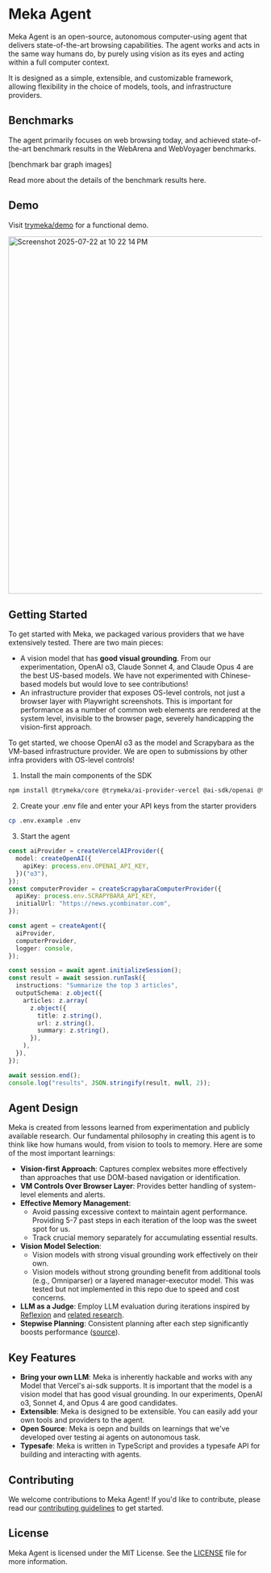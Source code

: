 # Meka Agent

Meka Agent is an open-source, autonomous computer-using agent that delivers state-of-the-art browsing capabilities. The agent works and acts in the same way humans do, by purely using vision as its eyes and acting within a full computer context.

It is designed as a simple, extensible, and customizable framework, allowing flexibility in the choice of models, tools, and infrastructure providers.

## Benchmarks

The agent primarily focuses on web browsing today, and achieved state-of-the-art benchmark results in the WebArena and WebVoyager benchmarks.

[benchmark bar graph images]

Read more about the details of the benchmark results here.

## Demo

Visit [trymeka/demo](https://github.com/trymeka/demo) for a functional demo.

<img width="863" height="707" alt="Screenshot 2025-07-22 at 10 22 14 PM" src="https://github.com/user-attachments/assets/0b5df858-82da-4b6e-b153-542f00456455" />

## Getting Started

To get started with Meka, we packaged various providers that we have extensively tested. There are two main pieces:

- A vision model that has **good visual grounding**. From our experimentation, OpenAI o3, Claude Sonnet 4, and Claude Opus 4 are the best US-based models. We have not experimented with Chinese-based models but would love to see contributions!
- An infrastructure provider that exposes OS-level controls, not just a browser layer with Playwright screenshots. This is important for performance as a number of common web elements are rendered at the system level, invisible to the browser page, severely handicapping the vision-first approach.

To get started, we choose OpenAI o3 as the model and Scrapybara as the VM-based infrastructure provider. We are open to submissions by other infra providers with OS-level controls!

1. Install the main components of the SDK

```bash
npm install @trymeka/core @trymeka/ai-provider-vercel @ai-sdk/openai @trymeka/computer-provider-e2b playwright-core
```

2. Create your .env file and enter your API keys from the starter providers

```bash
cp .env.example .env
```

3. Start the agent

```typescript
const aiProvider = createVercelAIProvider({
  model: createOpenAI({
    apiKey: process.env.OPENAI_API_KEY,
  })("o3"),
});
const computerProvider = createScrapybaraComputerProvider({
  apiKey: process.env.SCRAPYBARA_API_KEY,
  initialUrl: "https://news.ycombinator.com",
});

const agent = createAgent({
  aiProvider,
  computerProvider,
  logger: console,
});

const session = await agent.initializeSession();
const result = await session.runTask({
  instructions: "Summarize the top 3 articles",
  outputSchema: z.object({
    articles: z.array(
      z.object({
        title: z.string(),
        url: z.string(),
        summary: z.string(),
      }),
    ),
  }),
});

await session.end();
console.log("results", JSON.stringify(result, null, 2));
```

## Agent Design

Meka is created from lessons learned from experimentation and publicly available research. Our fundamental philosophy in creating this agent is to think like how humans would, from vision to tools to memory. Here are some of the most important learnings:

- **Vision-first Approach**: Captures complex websites more effectively than approaches that use DOM-based navigation or identification.
- **VM Controls Over Browser Layer**: Provides better handling of system-level elements and alerts.
- **Effective Memory Management**:
  - Avoid passing excessive context to maintain agent performance. Providing 5-7 past steps in each iteration of the loop was the sweet spot for us.
  - Track crucial memory separately for accumulating essential results.
- **Vision Model Selection**:
  - Vision models with strong visual grounding work effectively on their own.
  - Vision models without strong grounding benefit from additional tools (e.g., Omniparser) or a layered manager-executor model. This was tested but not implemented in this repo due to speed and cost concerns.
- **LLM as a Judge**: Employ LLM evaluation during iterations inspired by [Reflexion](https://arxiv.org/pdf/2303.11366) and [related research](https://arxiv.org/abs/2404.06474).
- **Stepwise Planning**: Consistent planning after each step significantly boosts performance ([source](https://arxiv.org/abs/2506.06698)).

## Key Features

- **Bring your own LLM**: Meka is inherently hackable and works with any Model that Vercel's ai-sdk supports. It is important that the model is a vision model that has good visual grounding. In our experiments, OpenAI o3, Sonnet 4, and Opus 4 are good candidates.
- **Extensible**: Meka is designed to be extensible. You can easily add your own tools and providers to the agent.
- **Open Source**: Meka is oepn and builds on learnings that we've developed over testing ai agents on autonomous task.
- **Typesafe**: Meka is written in TypeScript and provides a typesafe API for building and interacting with agents.

## Contributing

We welcome contributions to Meka Agent! If you'd like to contribute, please read our [contributing guidelines](CONTRIBUTING.md) to get started.

## License

Meka Agent is licensed under the MIT License. See the [LICENSE](LICENSE) file for more information.
